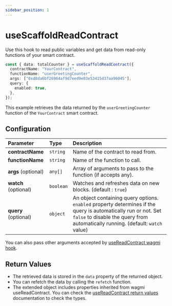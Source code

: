 ```yaml
---
sidebar_position: 1
---
```


# useScaffoldReadContract

Use this hook to read public variables and get data from read-only functions of your smart contract.

```ts
const { data: totalCounter } = useScaffoldReadContract({
  contractName: "YourContract",
  functionName: "userGreetingCounter",
  args: ["0xd8da6bf26964af9d7eed9e03e53415d37aa96045"],
  query: {
    enabled: true,
  },
});
```

This example retrieves the data returned by the `userGreetingCounter` function of the `YourContract` smart contract.

## Configuration

| Parameter            | Type      | Description                                                                                                                                                                                       |
| :------------------- | :-------- | :------------------------------------------------------------------------------------------------------------------------------------------------------------------------------------------------ |
| **contractName**     | `string`  | Name of the contract to read from.                                                                                                                                                                |
| **functionName**     | `string`  | Name of the function to call.                                                                                                                                                                     |
| **args** (optional)  | `any[]`   | Array of arguments to pass to the function (if accepts any).                                                                                                                                      |
| **watch** (optional) | `boolean` | Watches and refreshes data on new blocks. (default : `true`)                                                                                                                                      |
| **query** (optional) | `object`  | An object containing query options. `enabled` property determines if the query is automatically run or not. Set `false` to disable the query from automatically running. (default: `watch` value) |

You can also pass other arguments accepted by [useReadContract wagmi hook](https://wagmi.sh/react/api/hooks/useReadContract#parameters).

## Return Values

- The retrieved data is stored in the `data` property of the returned object.
- You can refetch the data by calling the `refetch` function.
- The extended object includes properties inherited from wagmi useReadContract. You can check the [useReadContract return values](https://wagmi.sh/react/api/hooks/useReadContract#return-type) documentation to check the types.
